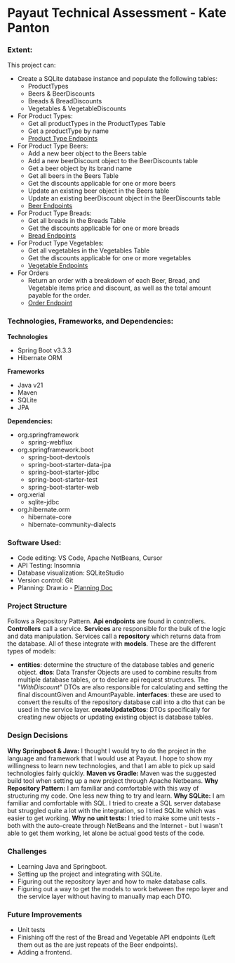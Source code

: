 # Payaut Technical Assessment - Kate Panton

### Extent:
This project can:
 - Create a SQLite database instance and populate the following tables:
	 - ProductTypes
	 - Beers & BeerDiscounts
	 - Breads & BreadDiscounts
	 - Vegetables & VegetableDiscounts
 - For Product Types:
	 - Get all productTypes in the ProductTypes Table
	 - Get a productType by name
	 - [Product Type Endpoints](ReadMes/ProductTypeEndpoints.md)
 - For Product Type Beers:
	 - Add a new beer object to the Beers table
	 - Add a new beerDiscount object to the BeerDiscounts table
	 - Get a beer object by its brand name
	 - Get all beers in the Beers Table
	 - Get the discounts applicable for one or more beers
	 - Update an existing beer object in the Beers table
	 - Update an existing beerDiscount object in the BeerDiscounts table
	 - [Beer Endpoints](ReadMes/BeerEndpoints.md)
 - For Product Type Breads:
	 - Get all breads in the Breads Table
	 - Get the discounts applicable for one or more breads
	 - [Bread Endpoints](ReadMes/BreadEndpoints.md)
 - For Product Type Vegetables:
	 - Get all vegetables in the Vegetables Table
	 - Get the discounts applicable for one or more vegetables
	 - [Vegetable Endpoints](ReadMes/VegetableEndpoints.md)
- For Orders
	- Return an order with a breakdown of each Beer, Bread, and Vegetable items price and discount, as well as the total amount payable for the order.
	- [Order Endpoint](ReadMes/OrderEndpoint.md)

### Technologies, Frameworks, and Dependencies:
**Technologies**
 - Spring Boot v3.3.3
 - Hibernate ORM

**Frameworks**
- Java v21
- Maven
- SQLite
- JPA

**Dependencies:**
- org.springframework
	- spring-webflux
- org.springframework.boot
	- spring-boot-devtools
	- spring-boot-starter-data-jpa
	- spring-boot-starter-jdbc
	- spring-boot-starter-test
	- spring-boot-starter-web
- org.xerial
	- sqlite-jdbc
- org.hibernate.orm
	- hibernate-core
	- hibernate-community-dialects

### Software Used:

 - Code editing: VS Code, Apache NetBeans, Cursor
 - API Testing: Insomnia
 - Database visualization: SQLiteStudio
 - Version control: Git
 - Planning: Draw.io - [Planning Doc](planning.svg)

### Project Structure
Follows a Repository Pattern.
**Api endpoints** are found in controllers.
**Controllers** call a service.
**Services** are responsible for the bulk of the logic and data manipulation.
Services call a **repository** which returns data from the database.
All of these integrate with **models**. These are the different types of models:

 - **entities**: determine the structure of the database tables and generic object.
   **dtos**: Data Transfer Objects are used to combine results from multiple database tables, or to declare api request structures. The
   "*WithDiscount*" DTOs are also responsible for calculating and
   setting the final discountGiven and AmountPayable.
   **interfaces**: these are used to convert the results of the repository database call into a dto that can be used in the service
   layer.
   **createUpdateDtos**: DTOs specifically for creating new objects or updating existing object is database tables.

### Design Decisions
**Why Springboot & Java:** I thought I would try to do the project in the language and framework that I would use at Payaut. I hope to show my willingness to learn new technologies, and that I am able to pick up said technologies fairly quickly.
**Maven vs Gradle:** Maven was the suggested build tool when setting up a new project through Apache Netbeans.
**Why Repository Pattern:** I am familiar and comfortable with this way of structuring my code. One less new thing to try and learn.
**Why SQLite:**  I am familiar and comfortable with SQL. I tried to create a SQL server database but struggled quite a lot with the integration, so I tried SQLite which was easier to get working.
**Why no unit tests:** I tried to make some unit tests - both with the auto-create through NetBeans and the Internet - but I wasn't able to get them working, let alone be actual good tests of the code.

### Challenges
- Learning Java and Springboot.
- Setting up the project and integrating with SQLite.
- Figuring out the repository layer and how to make database calls.
- Figuring out a way to get the models to work between the repo layer and the service layer without having to manually map each DTO.

### Future Improvements
- Unit tests
- Finishing off the rest of the Bread and Vegetable API endpoints (Left them out as the are just repeats of the Beer endpoints).
- Adding a frontend.
